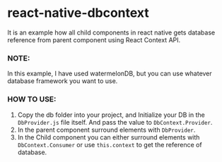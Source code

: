 # react-native-dbcontext
It is an example how all child components in react native gets database reference from parent component using React Context API.

### NOTE: ###
In this example, I have used watermelonDB, but you can use whatever database framework you want to use. 


### HOW TO USE:

1. Copy the db folder into your project, and Initialize your DB in the `DbProvider.js` file itself. And pass the value to `DbContext.Provider`.  
2. In the parent component surround elements with `DbProvider`.
3. In the Child component you can either surround elements with `DbContext.Consumer` or use `this.context` to get the reference of database. 
